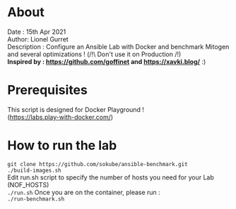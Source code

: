 # About
Date : 15th Apr 2021  
Author: Lionel Gurret  
Description : Configure an Ansible Lab with Docker and benchmark Mitogen and several optimizations ! (/!\ Don't use it on Production /!\)  
**Inspired by : https://github.com/goffinet and https://xavki.blog/** :)
# Prerequisites
This script is designed for Docker Playground !  
(https://labs.play-with-docker.com/)  
# How to run the lab
`git clone https://github.com/sokube/ansible-benchmark.git`  
`./build-images.sh`  
Edit run.sh script to specify the number of hosts you need for your Lab (NOF_HOSTS)  
`./run.sh`
Once you are on the container, please run :  
`./run-benchmark.sh`
